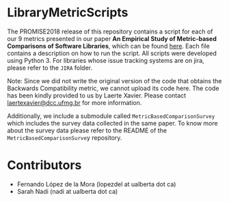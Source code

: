 # LibraryMetricScripts
The PROMISE2018 release of this repository contains a script for each of our 9 metrics presented in our paper **An Empirical Study of Metric-based Comparisons of Software Libraries**, which can be found [here](https://dl.dropboxusercontent.com/s/v5hdbnywsycvt1q/LopezDeLaMoraPROMISE18.pdf). Each file contains a description on how to run the script. All scripts were developed using Python 3. For libraries whose issue tracking systems are on jira, please refer to the `JIRA` folder.

Note: Since we did not write the original version of the code that obtains the Backwards Compatibility metric, we cannot upload its code here. The code has been kindly provided to us by Laerte Xavier. Please contact laertexavier@dcc.ufmg.br for more information.

Additionally, we include a submodule called `MetricBasedComparisonSurvey` which includes the survey data collected in the same paper. To know more about the survey data please refer to the README of the `MetricBasedComparisonSurve`y repository.

# Contributors
- Fernando López de la Mora (lopezdel at ualberta dot ca)
- Sarah Nadi (nadi at ualberta dot ca)
